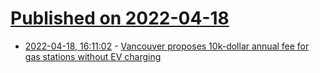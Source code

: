 # [Published on 2022-04-18](index.md)

* [2022-04-18, 16:11:02](https://news.ycombinator.com/item?id=31072651) - [Vancouver proposes 10k-dollar annual fee for gas stations without EV charging](https://driving.ca/auto-news/local-content/vancouver-proposes-10000-dollar-annual-fee-for-gas-stations-without-ev-charging)

